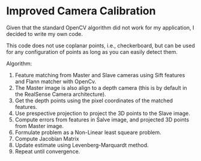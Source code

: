 # Improved Camera Calibration

Given that the standard OpenCV algorithm did not work for my application, I decided to write my own code. 

This code does not use coplanar points, i.e., checkerboard, but can be used for any configuration of points as long as you can easily 
detect them. 

Algorithm: 

1. Feature matching from Master and Slave cameras using Sift features and Flann matcher with OpenCv. 
2. The Master image is also align to a depth camera (this is by default in the RealSense Camera architecture). 
3. Get the depth points using the pixel coordinates of the matched features. 
4. Use prespective projection to project the 3D points to the Slave image. 
5. Compute errors from features in Salve image, and projected 3D points from Master image. 
6. Formulate problem as a Non-Linear least squeare problem. 
7. Compute Jacobian Matrix
8. Update estimate using Levenberg-Marquardt method. 
9. Repeat until convergence. 
